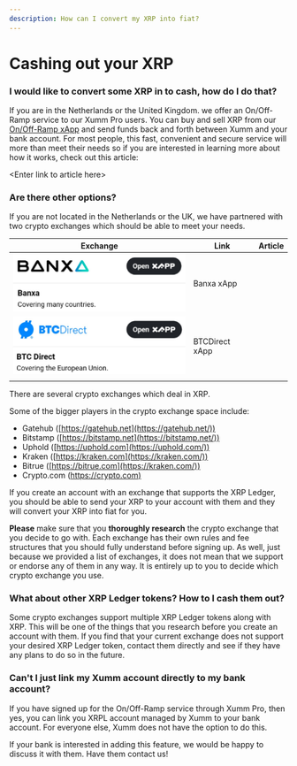 ```yaml
---
description: How can I convert my XRP into fiat?
---
```


# Cashing out your XRP

### **I would like to convert some XRP in to cash, how do I do that?**

If you are in the Netherlands or the United Kingdom. we offer an On/Off-Ramp service to our Xumm Pro users. You can buy and sell XRP from our [On/Off-Ramp xApp](https://xumm.app/detect/xapp:xumm.onofframp) and send funds back and forth between Xumm and your bank account. For most people, this fast, convenient and secure service will more than meet their needs so if you are interested in learning more about how it works, check out this article:

\<Enter link to article here>

### **Are there other options?**

If you are not located in the Netherlands or the UK, we have partnered with two crypto exchanges which should be able to meet your needs.

| Exchange                                | Link           | Article |
| --------------------------------------- | -------------- | ------- |
| ![](../.gitbook/assets/image.png)       | Banxa xApp     |         |
| ![](<../.gitbook/assets/image (5).png>) | BTCDirect xApp |         |
|                                         |                |         |

There are several crypto exchanges which deal in XRP.

Some of the bigger players in the crypto exchange space include:

* Gatehub ([https://gatehub.net](https://gatehub.net/))
* Bitstamp ([https://bitstamp.net](https://bitstamp.net/))
* Uphold ([https://uphold.com](https://uphold.com/))
* Kraken ([https://kraken.com](https://kraken.com/))
* Bitrue ([https://bitrue.com](https://kraken.com/))
* Crypto.com ([https://crypto.com)](https://kraken.com/)

If you create an account with an exchange that supports the XRP Ledger, you should be able to send your XRP to your account with them and they will convert your XRP into fiat for you.

**Please** make sure that you **thoroughly research** the crypto exchange that you decide to go with. Each exchange has their own rules and fee structures that you should fully understand before signing up. As well, just because we provided a list of exchanges, it does not mean that we support or endorse any of them in any way. It is entirely up to you to decide which crypto exchange you use.

&#x20;

### **What about other XRP Ledger tokens? How to I cash them out?**

Some crypto exchanges support multiple XRP Ledger tokens along with XRP. This will be one of the things that you research before you create an account with them. If you find that your current exchange does not support your desired XRP Ledger token, contact them directly and see if they have any plans to do so in the future.

&#x20;

### **Can't I just link my Xumm account directly to my bank account?**

If you have signed up for the On/Off-Ramp service through Xumm Pro, then yes, you can link you XRPL account managed by Xumm to your bank account. For everyone else, Xumm does not have the option to do this.

If your bank is interested in adding this feature, we would be happy to discuss it with them. Have them contact us!

&#x20;
